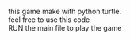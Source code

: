 this game make with python turtle.
<br>
feel free to use this code
<br>
RUN the main file to play the game
